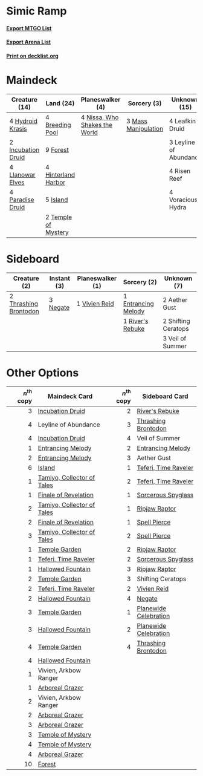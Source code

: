 # Simic Ramp

#### [Export MTGO List](../collection/Simic%20Ramp/Simic%20Ramp.txt)
#### [Export Arena List](../collection/Simic%20Ramp/Simic%20Ramp_arena.txt)
#### [Print on decklist.org](http://decklist.org/?deckmain=4%09Breeding%20Pool%0A9%09Forest%0A4%09Hinterland%20Harbor%0A4%09Hydroid%20Krasis%0A2%09Incubation%20Druid%0A5%09Island%0A4%09Leafkin%20Druid%0A3%09Leyline%20of%20Abundance%0A4%09Llanowar%20Elves%0A3%09Mass%20Manipulation%0A4%09Nissa,%20Who%20Shakes%20the%20World%0A4%09Paradise%20Druid%0A4%09Risen%20Reef%0A2%09Temple%20of%20Mystery%0A4%09Voracious%20Hydra&deckside=2%09Aether%20Gust%0A1%09Entrancing%20Melody%0A3%09Negate%0A1%09River's%20Rebuke%0A2%09Shifting%20Ceratops%0A2%09Thrashing%20Brontodon%0A3%09Veil%20of%20Summer%0A1%09Vivien%20Reid)
# Maindeck

|                                        Creature (14)                                        |                                          Land (24)                                           |                                            Planeswalker (4)                                            |                                         Sorcery (3)                                          |     Unknown (15)     |
|---------------------------------------------------------------------------------------------|----------------------------------------------------------------------------------------------|--------------------------------------------------------------------------------------------------------|----------------------------------------------------------------------------------------------|----------------------|
|4 [Hydroid Krasis](http://gatherer.wizards.com/Pages/Card/Details.aspx?multiverseid=457327)  |4 [Breeding Pool](http://gatherer.wizards.com/Pages/Card/Details.aspx?multiverseid=97088)     |4 [Nissa, Who Shakes the World](http://gatherer.wizards.com/Pages/Card/Details.aspx?multiverseid=461096)|3 [Mass Manipulation](http://gatherer.wizards.com/Pages/Card/Details.aspx?multiverseid=457186)|4 Leafkin Druid       |
|2 [Incubation Druid](http://gatherer.wizards.com/Pages/Card/Details.aspx?multiverseid=457275)|9 [Forest](http://gatherer.wizards.com/Pages/Card/Details.aspx?multiverseid=439860)           |                                                                                                        |                                                                                              |3 Leyline of Abundance|
|4 [Llanowar Elves](http://gatherer.wizards.com/Pages/Card/Details.aspx?multiverseid=129626)  |4 [Hinterland Harbor](http://gatherer.wizards.com/Pages/Card/Details.aspx?multiverseid=443128)|                                                                                                        |                                                                                              |4 Risen Reef          |
|4 [Paradise Druid](http://gatherer.wizards.com/Pages/Card/Details.aspx?multiverseid=461098)  |5 [Island](http://gatherer.wizards.com/Pages/Card/Details.aspx?multiverseid=439857)           |                                                                                                        |                                                                                              |4 Voracious Hydra     |
|                                                                                             |2 [Temple of Mystery](http://gatherer.wizards.com/Pages/Card/Details.aspx?multiverseid=373571)|                                                                                                        |                                                                                              |                      |


# Sideboard

|                                          Creature (2)                                          |                                    Instant (3)                                    |                                    Planeswalker (1)                                    |                                         Sorcery (2)                                          |    Unknown (7)    |
|------------------------------------------------------------------------------------------------|-----------------------------------------------------------------------------------|----------------------------------------------------------------------------------------|----------------------------------------------------------------------------------------------|-------------------|
|2 [Thrashing Brontodon](http://gatherer.wizards.com/Pages/Card/Details.aspx?multiverseid=456570)|3 [Negate](http://gatherer.wizards.com/Pages/Card/Details.aspx?multiverseid=423707)|1 [Vivien Reid](http://gatherer.wizards.com/Pages/Card/Details.aspx?multiverseid=447344)|1 [Entrancing Melody](http://gatherer.wizards.com/Pages/Card/Details.aspx?multiverseid=435207)|2 Aether Gust      |
|                                                                                                |                                                                                   |                                                                                        |1 [River's Rebuke](http://gatherer.wizards.com/Pages/Card/Details.aspx?multiverseid=435223)   |2 Shifting Ceratops|
|                                                                                                |                                                                                   |                                                                                        |                                                                                              |3 Veil of Summer   |


# Other Options

|*n*<sup>th</sup> copy|                                            Maindeck Card                                            |*n*<sup>th</sup> copy|                                         Sideboard Card                                         |
|--------------------:|-----------------------------------------------------------------------------------------------------|--------------------:|------------------------------------------------------------------------------------------------|
|                    3|[Incubation Druid](http://gatherer.wizards.com/Pages/Card/Details.aspx?multiverseid=457275)          |                    2|[River's Rebuke](http://gatherer.wizards.com/Pages/Card/Details.aspx?multiverseid=435223)       |
|                    4|Leyline of Abundance                                                                                 |                    3|[Thrashing Brontodon](http://gatherer.wizards.com/Pages/Card/Details.aspx?multiverseid=456570)  |
|                    4|[Incubation Druid](http://gatherer.wizards.com/Pages/Card/Details.aspx?multiverseid=457275)          |                    4|Veil of Summer                                                                                  |
|                    1|[Entrancing Melody](http://gatherer.wizards.com/Pages/Card/Details.aspx?multiverseid=435207)         |                    2|[Entrancing Melody](http://gatherer.wizards.com/Pages/Card/Details.aspx?multiverseid=435207)    |
|                    2|[Entrancing Melody](http://gatherer.wizards.com/Pages/Card/Details.aspx?multiverseid=435207)         |                    3|Aether Gust                                                                                     |
|                    6|[Island](http://gatherer.wizards.com/Pages/Card/Details.aspx?multiverseid=439857)                    |                    1|[Teferi, Time Raveler](http://gatherer.wizards.com/Pages/Card/Details.aspx?multiverseid=461148) |
|                    1|[Tamiyo, Collector of Tales](http://gatherer.wizards.com/Pages/Card/Details.aspx?multiverseid=461147)|                    2|[Teferi, Time Raveler](http://gatherer.wizards.com/Pages/Card/Details.aspx?multiverseid=461148) |
|                    1|[Finale of Revelation](http://gatherer.wizards.com/Pages/Card/Details.aspx?multiverseid=460978)      |                    1|[Sorcerous Spyglass](http://gatherer.wizards.com/Pages/Card/Details.aspx?multiverseid=435407)   |
|                    2|[Tamiyo, Collector of Tales](http://gatherer.wizards.com/Pages/Card/Details.aspx?multiverseid=461147)|                    1|[Ripjaw Raptor](http://gatherer.wizards.com/Pages/Card/Details.aspx?multiverseid=435359)        |
|                    2|[Finale of Revelation](http://gatherer.wizards.com/Pages/Card/Details.aspx?multiverseid=460978)      |                    1|[Spell Pierce](http://gatherer.wizards.com/Pages/Card/Details.aspx?multiverseid=425876)         |
|                    3|[Tamiyo, Collector of Tales](http://gatherer.wizards.com/Pages/Card/Details.aspx?multiverseid=461147)|                    2|[Spell Pierce](http://gatherer.wizards.com/Pages/Card/Details.aspx?multiverseid=425876)         |
|                    1|[Temple Garden](http://gatherer.wizards.com/Pages/Card/Details.aspx?multiverseid=405112)             |                    2|[Ripjaw Raptor](http://gatherer.wizards.com/Pages/Card/Details.aspx?multiverseid=435359)        |
|                    1|[Teferi, Time Raveler](http://gatherer.wizards.com/Pages/Card/Details.aspx?multiverseid=461148)      |                    2|[Sorcerous Spyglass](http://gatherer.wizards.com/Pages/Card/Details.aspx?multiverseid=435407)   |
|                    1|[Hallowed Fountain](http://gatherer.wizards.com/Pages/Card/Details.aspx?multiverseid=97071)          |                    3|[Ripjaw Raptor](http://gatherer.wizards.com/Pages/Card/Details.aspx?multiverseid=435359)        |
|                    2|[Temple Garden](http://gatherer.wizards.com/Pages/Card/Details.aspx?multiverseid=405112)             |                    3|Shifting Ceratops                                                                               |
|                    2|[Teferi, Time Raveler](http://gatherer.wizards.com/Pages/Card/Details.aspx?multiverseid=461148)      |                    2|[Vivien Reid](http://gatherer.wizards.com/Pages/Card/Details.aspx?multiverseid=447344)          |
|                    2|[Hallowed Fountain](http://gatherer.wizards.com/Pages/Card/Details.aspx?multiverseid=97071)          |                    4|[Negate](http://gatherer.wizards.com/Pages/Card/Details.aspx?multiverseid=423707)               |
|                    3|[Temple Garden](http://gatherer.wizards.com/Pages/Card/Details.aspx?multiverseid=405112)             |                    1|[Planewide Celebration](http://gatherer.wizards.com/Pages/Card/Details.aspx?multiverseid=461099)|
|                    3|[Hallowed Fountain](http://gatherer.wizards.com/Pages/Card/Details.aspx?multiverseid=97071)          |                    2|[Planewide Celebration](http://gatherer.wizards.com/Pages/Card/Details.aspx?multiverseid=461099)|
|                    4|[Temple Garden](http://gatherer.wizards.com/Pages/Card/Details.aspx?multiverseid=405112)             |                    4|[Thrashing Brontodon](http://gatherer.wizards.com/Pages/Card/Details.aspx?multiverseid=456570)  |
|                    4|[Hallowed Fountain](http://gatherer.wizards.com/Pages/Card/Details.aspx?multiverseid=97071)          |                     |                                                                                                |
|                    1|Vivien, Arkbow Ranger                                                                                |                     |                                                                                                |
|                    1|[Arboreal Grazer](http://gatherer.wizards.com/Pages/Card/Details.aspx?multiverseid=461076)           |                     |                                                                                                |
|                    2|Vivien, Arkbow Ranger                                                                                |                     |                                                                                                |
|                    2|[Arboreal Grazer](http://gatherer.wizards.com/Pages/Card/Details.aspx?multiverseid=461076)           |                     |                                                                                                |
|                    3|[Arboreal Grazer](http://gatherer.wizards.com/Pages/Card/Details.aspx?multiverseid=461076)           |                     |                                                                                                |
|                    3|[Temple of Mystery](http://gatherer.wizards.com/Pages/Card/Details.aspx?multiverseid=373571)         |                     |                                                                                                |
|                    4|[Temple of Mystery](http://gatherer.wizards.com/Pages/Card/Details.aspx?multiverseid=373571)         |                     |                                                                                                |
|                    4|[Arboreal Grazer](http://gatherer.wizards.com/Pages/Card/Details.aspx?multiverseid=461076)           |                     |                                                                                                |
|                   10|[Forest](http://gatherer.wizards.com/Pages/Card/Details.aspx?multiverseid=439860)                    |                     |                                                                                                |

